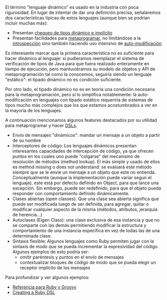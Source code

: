 El término "lenguaje dinámico" es usado en la industria con poca rigurosidad. En lugar de intentar de dar una definición precisa, señalaremos dos características típicas de estos lenguajes (aunque bien se podrían incluir muchas más):

-   Presentan [chequeo de tipos dinámico e implícito](esquemas-de-tipado.md)
-   Presentan facilidades para [metaprogramar](metaprogramacion.md), no limitándose a la [introspección](reflection-introspection.md) sino también haciendo uso intensivo de [auto-modificación](reflection-self-modification.md)

Es interesante marcar que la primera característica no es suficiente para hacer dinámico al lenguaje: si pudieramos reemplazar el sistema de verificación de tipos de Java para que fuera realizado enteramente en tiempo de ejecución, pero mantuviéramos su modelo de objetos y API de metaprogramación tal como la conocemos, seguiría siendo un lenguaje "estático": el tipado dinámico no es condición suficiente.

Por otro lado, el tipado dinámico no es en teoría una condición necesaria para la metaprogramación, pero sí lo simplifica notablemente: la auto-modificación en lenguajes con tipado estático requeriría de sistemas de tipos mucho más complejos que los que estamos acostumbrados a ver en la mayoría de los lenguajes.

A continuación mencionamos algunos features destacados por su utilidad para metaprogramar y hacer [DSLs](dsl.md).

-   Envío de mensajes "dinámicos": mandar un mensaje a un objeto a partir de su nombre
-   Interceptores de código: Los lenguajes dinámicos presentan interesantes capacidades de intercepción de código, ya que ofrecen puntos en los cuales uno puede "colgarse" del mecanismo de resolución de métodos (method lookup). El más simple y usado de ellos es method missing o does not understand: se evaluará este método siempre que se le envie un mensaje a un objeto que este no entienda. Conceptualmente (aunque la implementación puede variar segun el lenguaje), este está por defecto definido en Object, para que lance una excepción. Sin embargo, puede ser redefinido, para que el objeto pueda responder con comportamiento definido dinámicamente.
-   Clases abiertas (open classes): Que una clase sea abierta significa que puede ser modificada luego de ser definida, para agregar, quitar o modificar cualquier aspecto de la misma (métodos, atributos, jerarquía de herencia...)
-   Autoclases (Eigen Class): una clase exclusiva de esa instancia y que no se comparte con las demás permitiendo modificar la estructura y comportamiento de una instancia específica en vez de todas las de una determinada clase.
-   Sintaxis flexible: Algunos lenguajes como Ruby permiten jugar con la sintaxis de modo que se pueda incrementar la expresividad del código. Algunos ejemplos de esto podría ser:
    -   omitir paréntesis y puntos en el envío de mensajes
    -   contextualizar bloques de código de modo que se pueda elegir un receptor implícito de los mensajes

Para profundizar y ver algunos ejemplos:

-   [Referencia para Ruby y Groovy](https://docs.google.com/viewer?a=v&pid=sites&srcid=ZGVmYXVsdGRvbWFpbnx1dG50YWRwfGd4OjczNjhhOWY1NjZmNDQxZjU)
-   [Creating a Ruby DSL](http://yonkeltron.com/blog/2010/05/13/creating-a-ruby-dsl/)

